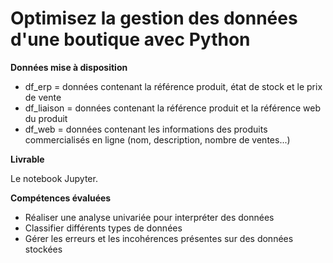 <html>
  <h1>Optimisez la gestion des données d'une boutique avec Python</h1>
  
  <p>
    <b>Données mise à disposition</b>
  </p>
  <ul>
    <li>df_erp = données contenant la référence produit, état de stock et le prix de vente</li>
<li>df_liaison = données contenant la référence produit et la référence web du produit</li>
<li>df_web = données contenant les informations des produits commercialisés en ligne (nom, description, nombre de ventes...)</li>
  </ul>
  <p>
    <b>
      Livrable
    </b></p>
<p>Le notebook Jupyter.</p>

<p>
  <b> 
    Compétences évaluées
  </b>  </p>
<ul>
<li>Réaliser une analyse univariée pour interpréter des données</li>
<li>Classifier différents types de données</li>
<li>Gérer les erreurs et les incohérences présentes sur des données stockées</li>
  </ul>
    
  </html>
